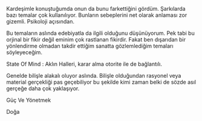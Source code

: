 

Kardeşimle konuştuğumda onun da bunu farkettiğini gördüm. Şarkılarda bazı temalar çok kullanılıyor. Bunların sebeplerini net olarak anlaması zor gizemli.
Psikoloji açısından. 

Bu temaların aslında edebiyatla da ilgili olduğunu düşünüyorum. Pek tabi bu orjinal bir fikir değil eminim çok rastlanan fikirdir. Fakat ben dışarıdan bir yönlendirme olmadan takdir ettiğim sanatta gözlemlediğim temaları söyleyeceğim.

State Of Mind : Aklın Halleri, karar alma otorite ile de bağlantılı.

Genelde bilişle alakalı oluyor aslında. Bilişle olduğundan rasyonel veya material gerçekliği pas geçebiliyor bu şekilde kimi zaman belki de sözde asıl gerçeğe daha çok yaklaşıyor.


Güç Ve Yönetmek

Doğa

